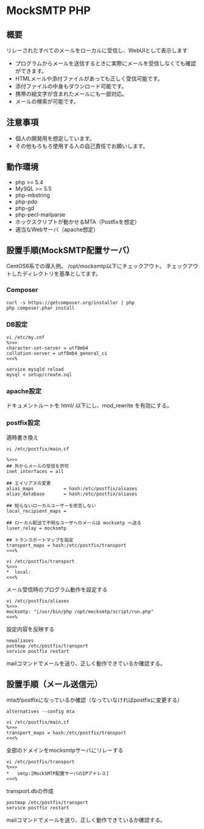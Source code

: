 # MockSMTP PHP

## 概要

リレーされたすべてのメールをローカルに受信し、WebUIとして表示します

* プログラムからメールを送信するときに実際にメールを受信しなくても確認ができます。
* HTMLメールや添付ファイルがあっても正しく受信可能です。
* 添付ファイルの中身もダウンロード可能です。
* 携帯の絵文字が含まれたメールにも一部対応。
* メールの検索が可能です。


## 注意事項

* 個人の開発用を想定しています。
* その他もろもろ使用する人の自己責任でお願いします。

## 動作環境

* php >= 5.4
* MySQL >= 5.5
* php-mbstring
* php-pdo
* php-gd
* php-pecl-mailparse
* ホックスクリプトが動かせるMTA（Postfixを想定）
* 適当なWebサーバ（apache想定）

## 設置手順(MockSMTP配置サーバ）

CentOS6系での導入例。
/opt/mocksmtp以下にチェックアウト。
チェックアウトしたディレクトリを基準としてます。

### Composer

	curl -s https://getcomposer.org/installer | php
    php composer.phar install


### DB設定

    vi /etc/my.cnf
    %>>>
    character-set-server = utf8mb4
    collation-server = utf8mb4_general_ci
    <<<%

    service mysqld reload
    mysql < setup/create.sql

### apache設定

ドキュメントルートを html/ 以下にし、mod_rewrite を有効にする。

### postfix設定

適時書き換え

    vi /etc/postfix/main.cf

    %>>>
    ## 外からメールの受信を許可
    inet_interfaces = all

    ## エイリアスの変更
    alias_maps           = hash:/etc/postfix/aliases
    alias_database       = hash:/etc/postfix/aliases

    ## 知らないローカルユーザーを拒否しない
    local_recipient_maps =

    ## ローカル配送で不明なユーザへのメールは mocksmtp へ送る
    luser_relay = mocksmtp

    ## トランスポートマップを指定
    transport_maps = hash:/etc/postfix/transport
    <<<%

    vi /etc/postfix/transport
    %>>>
    *  local:
    <<<%

メール受信時のプログラム動作を設定する

    vi /etc/postfix/aliases
	%>>>
    mocksmtp: "|/usr/bin/php /opt/mocksmtp/script/run.php"
    <<<%

設定内容を反映する

    newaliases
    postmap /etc/postfix/transport
    service postfix restart

mailコマンドでメールを送り、正しく動作できているか確認する。

## 設置手順（メール送信元）

mtaがpostfixになっているか確認（なっていなければpostfixに変更する）

	alternatives --config mta

    vi /etc/postfix/main.cf
    %>>>
	transport_maps = hash:/etc/postfix/transport
    <<<%

全部のドメインをmocksmtpサーバにリレーする

    vi /etc/postfix/transport
    %>>>
    *   smtp:[MockSMTP配置サーバのIPアドレス]
    <<<%

transport.dbの作成

    postmap /etc/postfix/transport
    service postfix restart

mailコマンドでメールを送り、正しく動作できているか確認する。


